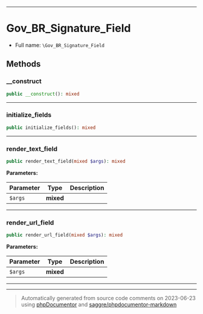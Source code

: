 ***

# Gov_BR_Signature_Field





* Full name: `\Gov_BR_Signature_Field`




## Methods


### __construct



```php
public __construct(): mixed
```











***

### initialize_fields



```php
public initialize_fields(): mixed
```











***

### render_text_field



```php
public render_text_field(mixed $args): mixed
```








**Parameters:**

| Parameter | Type | Description |
|-----------|------|-------------|
| `$args` | **mixed** |  |




***

### render_url_field



```php
public render_url_field(mixed $args): mixed
```








**Parameters:**

| Parameter | Type | Description |
|-----------|------|-------------|
| `$args` | **mixed** |  |




***


***
> Automatically generated from source code comments on 2023-06-23 using [phpDocumentor](http://www.phpdoc.org/) and [saggre/phpdocumentor-markdown](https://github.com/Saggre/phpDocumentor-markdown)
